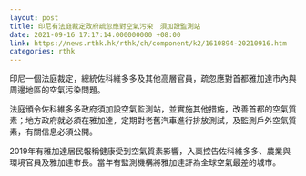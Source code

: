 ```yaml
---
layout: post
title: 印尼有法庭裁定政府疏忽應對空氣污染　須加設監測站
date: 2021-09-16 17:17:14.000000000 +08:00
link: https://news.rthk.hk/rthk/ch/component/k2/1610894-20210916.htm
categories: rthk
---
```


印尼一個法庭裁定，總統佐科維多多及其他高層官員，疏忽應對首都雅加達市內與周邊地區的空氣污染問題。

法庭頒令佐科維多多政府須加設空氣監測站，並實施其他措施，改善首都的空氣質素；地方政府就必須在雅加達，定期對老舊汽車進行排放測試，及監測戶外空氣質素，有關信息必須公開。

2019年有雅加達居民報稱健康受到空氣質素影響，入稟控告佐科維多多、農業與環境官員及雅加達市長。當年有監測機構將雅加達評為全球空氣最差的城市。

